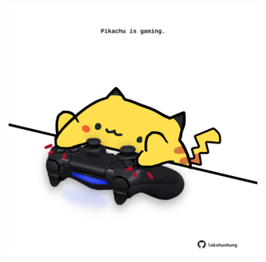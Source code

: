<!-- built at 01/05/2025, 18:00:41 UTC -->
<p align="center">
  <img width="500" height="500" src="./ReadmeImage.svg">
</p>
